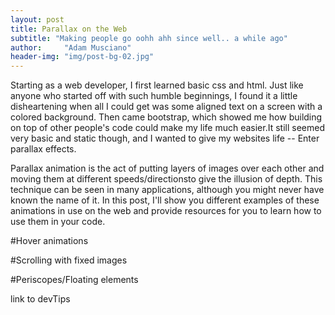 ```yaml
---
layout: post
title: Parallax on the Web
subtitle: "Making people go oohh ahh since well.. a while ago"
author:     "Adam Musciano"
header-img: "img/post-bg-02.jpg"
---
```


Starting as a web developer, I first learned basic css and html. Just like anyone who started off with such humble beginnings, I found it a little disheartening when all I could get was some aligned text on a screen with a colored background. Then came bootstrap, which showed me how building on top of other people's code could make my life much easier.It still seemed very basic and static though, and I wanted to give my websites life -- Enter parallax effects.

Parallax animation is the act of putting layers of images over each other and moving them at different speeds/directionsto give the illusion of depth. This technique can be seen in many applications, although you might never have known the name of it. In this post, I'll show you different examples of these animations in use on the web and provide resources for you to learn how to use them in your code.  

#Hover animations

#Scrolling with fixed images

#Periscopes/Floating elements

link to devTips
